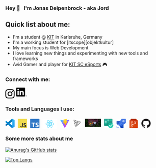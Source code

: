 ### Hey 👋  &nbsp; I'm Jonas Deipenbrock - aka Jord

## Quick list about me:
- I'm a student @ [KIT][kit] in Karlsruhe, Germany
- I'm a working student for [itscope][objektkultur]
- My main focus is Web Development
- I love learning new things and experimenting with new tools and frameworks
- Avid Gamer and player for [KIT SC eSports][kitsc] 🎮

### Connect with me:
[<img align="left" alt="Jonas Deipenbrock | Instagram" width="29px" src="images/instagram.png" style="padding: 5px 5px 0px 0px" />][instagram]

[<img align="left" alt="Jonas Deipenbrock | LinkedIn" width="33px" src="images/linkedin.png" padding="10px" />][linkedin]

<br />
<br />

### Tools and Languages I use:
[<img align="left" alt="Jonas Deipenbrock | Visual Studio Code" width="29px" src="images/vscode.png" style="padding: 5px 10px 0px 0px" />][vscode]
[<img align="left" alt="Jonas Deipenbrock | Javascipt" width="29px" src="images/javascript.png" style="padding: 5px 10px 0px 0px" />][javascript]
[<img align="left" alt="Jonas Deipenbrock | Typescript" width="29px" src="images/typescript.png" style="padding: 5px 10px 0px 0px" />][typescript]
[<img align="left" alt="Jonas Deipenbrock | React" width="45px" src="images/react.svg" style="padding: 5px 10px 0px 0px" />][react]
[<img align="left" alt="Jonas Deipenbrock | Vite JS" width="29px" src="images/vitejs.svg" style="padding: 5px 10px 0px 0px" />][vitejs]
[<img align="left" alt="Jonas Deipenbrock | Three JS" width="29px" src="images/threejs.svg" style="padding: 5px 10px 0px 0px" />][threejs]
[<img align="left" alt="Jonas Deipenbrock | Zustand JS" width="50" src="images/zustand.jpg" style="padding: 5px 10px 0px 0px" />][zustand]
[<img align="left" alt="Jonas Deipenbrock | Azure DevOps JS" width="29" src="images/azureboards.png" style="padding: 5px 10px 0px 0px" />][devops]
[<img align="left" alt="Jonas Deipenbrock | Azure DevOps JS" width="29" src="images/azurepipelines.png" style="padding: 5px 10px 0px 0px" />][devops]
[<img align="left" alt="Jonas Deipenbrock | Azure DevOps JS" width="29" src="images/azurerepos.png" style="padding: 5px 10px 0px 0px" />][devops]
[<img align="left" alt="Jonas Deipenbrock | Azure DevOps JS" width="29" src="images/github.png" style="padding: 5px 10px 0px 0px" />][github]

<br />
<br />

### Some more stats about me

[![Anurag's GitHub stats](https://github-readme-stats.vercel.app/api?username=JonasDeipenbrock&count_private=true)](https://github.com/anuraghazra/github-readme-stats)


[![Top Langs](https://github-readme-stats.vercel.app/api/top-langs/?username=JonasDeipenbrock&layout=compact)](https://github.com/anuraghazra/github-readme-stats)


[kit]: https://www.kit.edu/index.php
[itscope]: https://www.itscope.com
[instagram]: https://www.instagram.com/jonas.deipenbrock/?hl=de
[linkedin]: https://de.linkedin.com/in/jonas-deipenbrock-08a794206
[kitsc]: https://www.kitsc.gg
[vscode]: https://code.visualstudio.com
[javascript]: https://developer.mozilla.org/de/docs/Web/JavaScript
[typescript]: https://www.typescriptlang.org
[zustand]: https://github.com/pmndrs/zustand
[react]: https://reactjs.org
[threejs]: https://threejs.org
[vitejs]: https://vitejs.dev
[devops]: https://azure.microsoft.com/de-de/services/devops/
[github]: https://github.com
